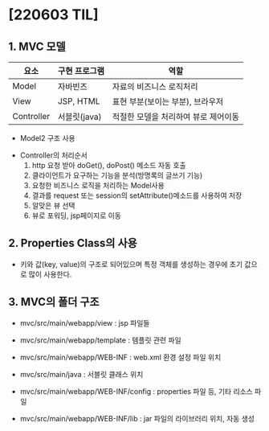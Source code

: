 # [220603 TIL]

## 1. MVC 모델

| 요소       | 구현 프로그램 | 역할                                 |
| ---------- | ------------- | ------------------------------------ |
| Model      | 자바빈즈      | 자료의 비즈니스 로직처리             |
| View       | JSP, HTML     | 표현 부분(보이는 부분), 브라우저     |
| Controller | 서블릿(java)  | 적절한 모델을 처리하여 뷰로 제어이동 |

- Model2 구조 사용

* Controller의 처리순서
  1. http 요청 받아 doGet(), doPost() 메소드 자동 호출
  2. 클라이언트가 요구하는 기능을 분석(방명록의 글쓰기 기능)
  3. 요청한 비즈니스 로직을 처리하는 Model사용
  4. 결과를 request 또는 session의 setAttribute()메소드를 사용하여 저장
  5. 알맞은 뷰 선택
  6. 뷰로 포워딩, jsp페이지로 이동

## 2. Properties Class의 사용

* 키와 값(key, value)의 구조로 되어있으며 특정 객체를 생성하는 경우에 초기 값으로 많이 사용한다.

  

## 3. MVC의 폴더 구조

* mvc/src/main/webapp/view : jsp 파일들  

* mvc/src/main/webapp/template : 템플릿 관련 파일
* mvc/src/main/webapp/WEB-INF : web.xml 환경 설정 파일 위치
* mvc/src/main/java : 서블릿 클래스 위치
* mvc/src/main/webapp/WEB-INF/config : properties 파일 등, 기타 리소스 파일
* mvc/src/main/webapp/WEB-INF/lib : jar 파일의 라이브러리 위치, 자동 생성
